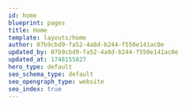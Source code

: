 ```yaml
---
id: home
blueprint: pages
title: Home
template: layouts/home
author: 07b9cbd9-fa52-4a8d-b244-f550e141ac0e
updated_by: 07b9cbd9-fa52-4a8d-b244-f550e141ac0e
updated_at: 1748155827
hero_type: default
seo_schema_type: default
seo_opengraph_type: website
seo_index: true
---
```

